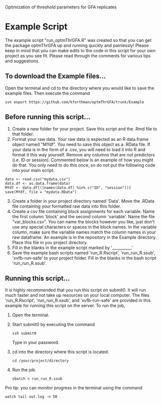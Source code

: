 Optimization of threshold parameters for GFA replicates

# Example Script

The example script "run_optmThrGFA.R" was created so that you can get the package optmThrGFA up and running quickly and painlessly! Please keep in mind that you can make edits to the code in this script for your own project as you see fit. Please read through the comments for various tips and suggestions.

## To download the Example files...
Open the terminal and cd to the directory where you would like to save the example files. Then execute the command

`svn export https://github.com/kforthman/optmThrGFA/trunk/Example`

## Before running this script...

1. Create a new folder for your project. Save this script and the .Rmd file to that folder.
2. Format your raw data.
    Your raw data is expected as an R data.frame object named "MYdf". You need to save this object as a .RData file. If your data is in the form of a .csv, you will need to load it into R and format it this way yourself. Remove any columns that are not predictors (i.e. ID or session). Commented below is an example of how you might do that. You only need to do this once, so do not put the following code into your main script.
    
```
data <- read.csv("mydata.csv")
data.df <- as.data.frame(data)
MYdf <- data.df[!(names(data.df) %in% c("ID", "session"))]
save(MYdf, file = "mydata.RData")
```

3. Create a folder in your project directory named 'Data'. Move the .RData file containing your formatted raw data into this folder.
4. Create a csv file containing block assignments for each variable. Name the first column 'block' and the second column 'variable'. Name the file "var_blocks.csv". You can name the blocks however you like, just don't use any special characters or spaces in the block names. In the variable column, make sure the variable names match the column names in your raw dataframe. An example is in the repository in the Example directory. Place this file in you project directory.
5. Fill in the blanks in the example script marked by '__________'
6. Save the example bash scripts named 'run_R.Rscript', 'run_run_R.ssub', 'xvfb-run-safe' to your project folder. Fill in the blanks in the bash script 'run_run_R.ssub'.

## Running this script...

It is highly recommended that you run this script on submit0. It will run much faster and not take up resources on your local computer. The files 'run_R.Rscript', 'run_run_R.ssub', and 'xvfb-run-safe' are provided in this example for running this script on the server. To run the job,

1. Open the terminal.
2. Start submit0 by executing the command

    `ssh submit0`
    
    Type in your password.
3. cd into the directory where this script is located.

    `cd /your/project/directory`
    
4. Run the job.

    `sbatch < run_run_R.ssub`
    
Pro tip: you can monitor progress in the terminal using the command

`watch tail out.log -n 50`
